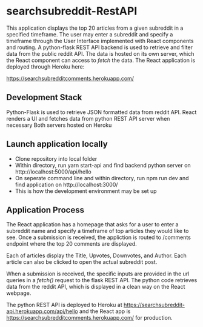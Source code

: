 # searchsubreddit-RestAPI

This application displays the top 20 articles from a given subreddit in a specified timeframe. The user may enter a subreddit and specify a timeframe through the User Interface implemented with React components and routing. A python-flask REST API backend is used to retrieve and filter data from the public reddit API. The data is hosted on its own server, which the React component can access to *fetch* the data. The React application is deployed through Heroku here:

https://searchsubredditcomments.herokuapp.com/

## Development Stack
Python-Flask is used to retrieve JSON formatted data from reddit API.
React renders a UI and fetches data from python REST API server when necessary
Both servers hosted on Heroku

## Launch application locally
- Clone repository into local folder
- Within directory, run yarn start-api and find backend python server on http://localhost:5000/api/hello
- On seperate command line and within directory, run npm run dev and find application on http://localhost:3000/
- This is how the development environment may be set up

## Application Process
The React application has a homepage that asks for a user to enter a subreddit name and specify a timeframe of top articles they would like to see. Once a submission is received, the appliction is routed to /comments endpoint where the top 20 comments are displayed. 

Each of articles display the Title, Upvotes, Downvotes, and Author. Each article can also be clicked to open the actual subreddit post. 

When a submission is received, the specific inputs are provided in the url queries in a *fetch()* request to the flask REST API. The python code retrieves data from the reddit API, which is displayed in a clean way on the React webpage. 

The python REST API is deployed to Heroku at https://searchsubreddit-api.herokuapp.com/api/hello and the React app is https://searchsubredditcomments.herokuapp.com/ for production.
